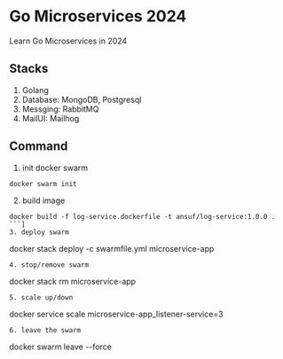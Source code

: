 # Go Microservices 2024

Learn Go Microservices in 2024

## Stacks
1. Golang
2. Database: MongoDB, Postgresql
3. Messging: RabbitMQ
4. MailUI: Mailhog


## Command

1. init docker swarm
```
docker swarm init
```
2. build image
```
docker build -f log-service.dockerfile -t ansuf/log-service:1.0.0 .
```]
3. deploy swarm
```
docker stack deploy -c swarmfile.yml microservice-app
```
4. stop/remove swarm
```
docker stack rm microservice-app
```
5. scale up/down
```
docker service scale microservice-app_listener-service=3
```
6. leave the swarm
```
docker swarm leave --force
```



